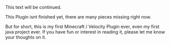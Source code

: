 This text will be continued.

This Plugin isnt finished yet, there are many pieces missing right now.

But for short, this is my first Minecraft / Velocity Plugin ever, even my first java project ever. 
If you have fun or interest in reading it, please let me know your thoughts on it.

